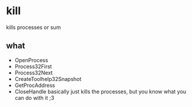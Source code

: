 # kill
kills processes or sum

## what
- OpenProcess 
- Process32First
- Process32Next
- CreateToolhelp32Snapshot
- GetProcAddress
- CloseHandle
basically just kills the processes, but you know what you can do with it ;3
